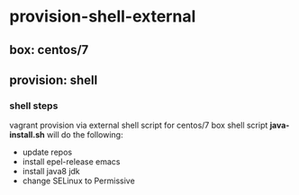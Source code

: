 # provision-shell-external
## box: centos/7
## provision: shell
### shell steps
vagrant provision via external shell script for centos/7 box
shell script **java-install.sh** will do the following: 
- update repos
- install epel-release emacs
- install java8 jdk
- change SELinux to Permissive
